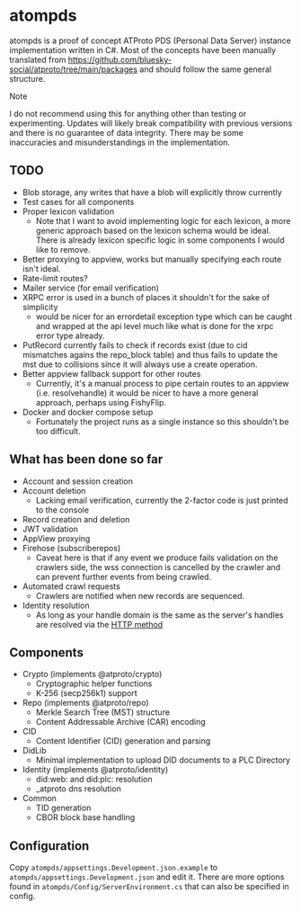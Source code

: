 ﻿# atompds

atompds is a proof of concept ATProto PDS (Personal Data Server) instance implementation written in C#.
Most of the concepts have been manually translated from https://github.com/bluesky-social/atproto/tree/main/packages
and should follow the same general structure.

> [!NOTE]  
> I do not recommend using this for anything other than testing or experimenting.
> Updates will likely break compatibility with previous versions and there is no guarantee of data integrity.
> There may be some inaccuracies and misunderstandings in the implementation.

## TODO

- Blob storage, any writes that have a blob will explicitly throw currently
- Test cases for all components
- Proper lexicon validation
    - Note that I want to avoid implementing logic for each lexicon, a more generic approach based on the lexicon schema
      would be ideal. There is already lexicon specific logic in some components I would like to remove.
- Better proxying to appview, works but manually specifying each route isn't ideal.
- Rate-limit routes?
- Mailer service (for email verification)
- XRPC error is used in a bunch of places it shouldn't for the sake of simplicity
    - would be nicer for an errordetail exception type which can be caught and wrapped at the api level much like what
      is done for the xrpc error type already.
- PutRecord currently fails to check if records exist (due to cid mismatches agains the repo_block table) and thus fails
  to update the mst due to collisions since it will always use a create operation.
- Better appview fallback support for other routes
    - Currently, it's a manual process to pipe certain routes to an appview (i.e. resolvehandle) it would be nicer to
      have a more general approach, perhaps using FishyFlip.
- Docker and docker compose setup
    - Fortunately the project runs as a single instance so this shouldn't be too difficult.

## What has been done so far

- Account and session creation
- Account deletion
    - Lacking email verification, currently the 2-factor code is just printed to the console
- Record creation and deletion
- JWT validation
- AppView proxying
- Firehose (subscriberepos)
    - Caveat here is that if any event we produce fails validation on the crawlers side, the wss connection is cancelled
      by the crawler and can prevent further events from being crawled.
- Automated crawl requests
    - Crawlers are notified when new records are sequenced.
- Identity resolution
    - As long as your handle domain is the same as the server's handles are resolved via
      the [HTTP method](https://bsky.social/about/blog/4-28-2023-domain-handle-tutorial)

## Components

- Crypto (implements @atproto/crypto)
    - Cryptographic helper functions
    - K-256 (secp256k1) support
- Repo (implements @atproto/repo)
    - Merkle Search Tree (MST) structure
    - Content Addressable Archive (CAR) encoding
- CID
    - Content Identifier (CID) generation and parsing
- DidLib
    - Minimal implementation to upload DID documents to a PLC Directory
- Identity (implements @atproto/identity)
    - did:web: and did:plc: resolution
    - _atproto dns resolution
- Common
    - TID generation
    - CBOR block base handling

## Configuration

Copy `atompds/appsettings.Development.json.example` to `atompds/appsettings.Development.json` and edit it.
There are more options found in `atompds/Config/ServerEnvironment.cs` that can also be specified in config.

